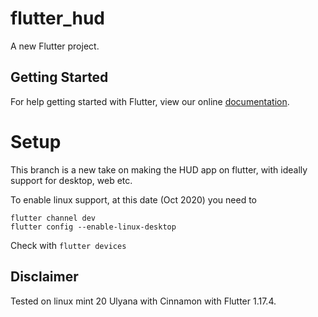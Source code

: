# flutter_hud

A new Flutter project.

## Getting Started

For help getting started with Flutter, view our online
[documentation](https://flutter.io/).

# Setup
This branch is a new take on making the HUD app on flutter, with ideally support for desktop, web etc.

To enable linux support, at this date (Oct 2020) you need to 

```
flutter channel dev
flutter config --enable-linux-desktop

```

Check with `flutter devices`

## Disclaimer
Tested on linux mint 20 Ulyana with Cinnamon with Flutter 1.17.4.

